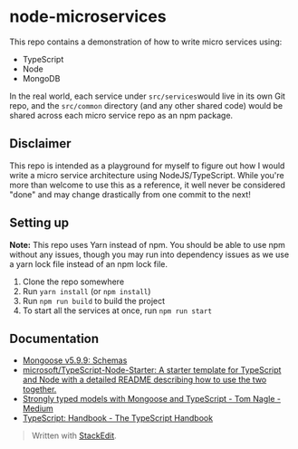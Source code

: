 
# node-microservices
This repo contains a demonstration of how to write micro services using:
- TypeScript
- Node
- MongoDB

In the real world, each service under `src/services`would live in its own Git repo, and the `src/common` directory (and any other shared code) would be shared across each micro service repo as an npm package.

## Disclaimer
This repo is intended as a playground for myself to figure out how I would write a micro service architecture using NodeJS/TypeScript. While you're more than welcome to use this as a reference, it well never be considered "done" and may change drastically from one commit to the next!

## Setting up
**Note:** This repo uses Yarn instead of npm. You should be able to use npm without any issues, though you may run into dependency issues as we use a yarn lock file instead of an npm lock file.

1. Clone the repo somewhere
2. Run `yarn install` (or `npm install`)
3. Run `npm run build` to build the project
4. To start all the services at once, run `npm run start`

## Documentation
- [Mongoose v5.9.9: Schemas](https://mongoosejs.com/docs/guide.html)
- [microsoft/TypeScript-Node-Starter: A starter template for TypeScript and Node with a detailed README describing how to use the two together.](https://github.com/Microsoft/TypeScript-Node-Starter#typescript-node-starter)
- [Strongly typed models with Mongoose and TypeScript - Tom Nagle - Medium](https://medium.com/@tomanagle/strongly-typed-models-with-mongoose-and-typescript-7bc2f7197722)
- [TypeScript: Handbook - The TypeScript Handbook](https://www.typescriptlang.org/docs/handbook/)

> Written with [StackEdit](https://stackedit.io/).